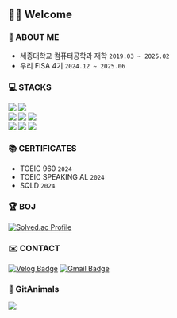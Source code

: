 ## 👏🏻 Welcome

### 📌 ABOUT ME
- 세종대학교 컴퓨터공학과 재학 `2019.03 ~ 2025.02`
- 우리 FISA 4기 `2024.12 ~ 2025.06`

### 💻 STACKS
<div align=left>
  <img src="https://img.shields.io/badge/java-007396?style=for-the-badge&logo=java&logoColor=white"> 
  <img src="https://img.shields.io/badge/springboot-6DB33F?style=for-the-badge&logo=springboot&logoColor=white">
  <br>
  <img src="https://img.shields.io/badge/react-61DAFB?style=for-the-badge&logo=react&logoColor=black">
  <img src="https://img.shields.io/badge/aws-232F3E?style=for-the-badge&logo=amazonwebservices&logoColor=white">
  <img src="https://img.shields.io/badge/C-A8B9CC?style=for-the-badge&logo=c&logoColor=white">
  <br>
  <img src="https://img.shields.io/badge/Intellij-000000?style=for-the-badge&logo=Intellij IDEA&logoColor=white">
  <img src="https://img.shields.io/badge/VSCODE-007ACC?style=for-the-badge&logo=Visual Studio Code&logoColor=white">
  <img src="https://img.shields.io/badge/macos-000000?style=for-the-badge&logo=macos&logoColor=white">
  <br>
</div>

### 📚 CERTIFICATES
- TOEIC 960 `2024`
- TOEIC SPEAKING AL `2024`
- SQLD `2024`

### 🏆 BOJ
[![Solved.ac Profile](http://mazassumnida.wtf/api/v2/generate_badge?boj=wltjq0901)](https://solved.ac/wltjq0901/)

### ✉️ CONTACT
[![Velog Badge](http://img.shields.io/badge/Velog-white?style=flat-square&logo=Velog&link=https://velog.io/@jibus0901/)](https://velog.io/@jibus0901)
[![Gmail Badge](https://img.shields.io/badge/Gmail-d14836?style=flat-square&logo=Gmail&logoColor=white&link=mailto:jibus0901@gmail.com)](mailto:jibus0901@gmail.com)

### 🐧 GitAnimals
<a href="https://github.com/devxb/gitanimals">
  <img src="https://render.gitanimals.org/farms/icebear0111"/>
</a>

